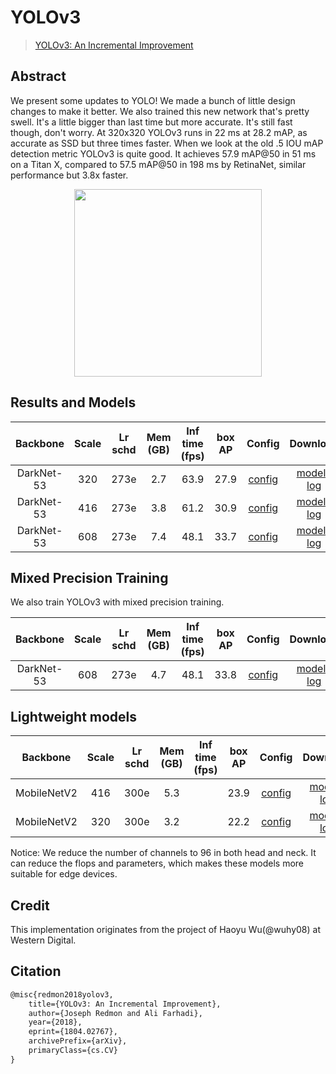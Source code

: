 # YOLOv3

> [YOLOv3: An Incremental Improvement](https://arxiv.org/abs/1804.02767)

<!-- [ALGORITHM] -->

## Abstract

We present some updates to YOLO! We made a bunch of little design changes to make it better. We also trained this new network that's pretty swell. It's a little bigger than last time but more accurate. It's still fast though, don't worry. At 320x320 YOLOv3 runs in 22 ms at 28.2 mAP, as accurate as SSD but three times faster. When we look at the old .5 IOU mAP detection metric YOLOv3 is quite good. It achieves 57.9 mAP@50 in 51 ms on a Titan X, compared to 57.5 mAP@50 in 198 ms by RetinaNet, similar performance but 3.8x faster.

<div align=center>
<img src="https://user-images.githubusercontent.com/40661020/144001433-b4f7fb5e-3b7a-414b-b949-93733213b670.png" height="300"/>
</div>

## Results and Models

|  Backbone  | Scale | Lr schd | Mem (GB) | Inf time (fps) | box AP |                        Config                         |                                                                                                                                                        Download                                                                                                                                                        |
| :--------: | :---: | :-----: | :------: | :------------: | :----: | :---------------------------------------------------: | :--------------------------------------------------------------------------------------------------------------------------------------------------------------------------------------------------------------------------------------------------------------------------------------------------------------------: |
| DarkNet-53 |  320  |  273e   |   2.7    |      63.9      |  27.9  |  [config](../yolo/yolov3_d53_8xb8-320-273e_coco.py)   |                         [model](https://download.openmmlab.com/mmdetection/v2.0/yolo/yolov3_d53_320_273e_coco/yolov3_d53_320_273e_coco-421362b6.pth) \| [log](https://download.openmmlab.com/mmdetection/v2.0/yolo/yolov3_d53_320_273e_coco/yolov3_d53_320_273e_coco-20200819_172101.log.json)                         |
| DarkNet-53 |  416  |  273e   |   3.8    |      61.2      |  30.9  | [config](../yolo/yolov3_d53_8xb8-ms-416-273e_coco.py) |         [model](https://download.openmmlab.com/mmdetection/v2.0/yolo/yolov3_d53_mstrain-416_273e_coco/yolov3_d53_mstrain-416_273e_coco-2b60fcd9.pth) \| [log](https://download.openmmlab.com/mmdetection/v2.0/yolo/yolov3_d53_mstrain-416_273e_coco/yolov3_d53_mstrain-416_273e_coco-20200819_173424.log.json)         |
| DarkNet-53 |  608  |  273e   |   7.4    |      48.1      |  33.7  | [config](../yolo/yolov3_d53_8xb8-ms-608-273e_coco.py) | [model](https://download.openmmlab.com/mmdetection/v2.0/yolo/yolov3_d53_mstrain-608_273e_coco/yolov3_d53_mstrain-608_273e_coco_20210518_115020-a2c3acb8.pth) \| [log](https://download.openmmlab.com/mmdetection/v2.0/yolo/yolov3_d53_mstrain-608_273e_coco/yolov3_d53_mstrain-608_273e_coco_20210518_115020.log.json) |

## Mixed Precision Training

We also train YOLOv3 with mixed precision training.

|  Backbone  | Scale | Lr schd | Mem (GB) | Inf time (fps) | box AP |                          Config                           |                                                                                                                                                                  Download                                                                                                                                                                  |
| :--------: | :---: | :-----: | :------: | :------------: | :----: | :-------------------------------------------------------: | :----------------------------------------------------------------------------------------------------------------------------------------------------------------------------------------------------------------------------------------------------------------------------------------------------------------------------------------: |
| DarkNet-53 |  608  |  273e   |   4.7    |      48.1      |  33.8  | [config](../yolo/yolov3_d53_8xb8-amp-ms-608-273e_coco.py) | [model](https://download.openmmlab.com/mmdetection/v2.0/yolo/yolov3_d53_fp16_mstrain-608_273e_coco/yolov3_d53_fp16_mstrain-608_273e_coco_20210517_213542-4bc34944.pth) \| [log](https://download.openmmlab.com/mmdetection/v2.0/yolo/yolov3_d53_fp16_mstrain-608_273e_coco/yolov3_d53_fp16_mstrain-608_273e_coco_20210517_213542.log.json) |

## Lightweight models

|  Backbone   | Scale | Lr schd | Mem (GB) | Inf time (fps) | box AP |                             Config                             |                                                                                                                                                                        Download                                                                                                                                                                        |
| :---------: | :---: | :-----: | :------: | :------------: | :----: | :------------------------------------------------------------: | :----------------------------------------------------------------------------------------------------------------------------------------------------------------------------------------------------------------------------------------------------------------------------------------------------------------------------------------------------: |
| MobileNetV2 |  416  |  300e   |   5.3    |                |  23.9  | [config](../yolo/yolov3_mobilenetv2_8xb24-ms-416-300e_coco.py) | [model](https://download.openmmlab.com/mmdetection/v2.0/yolo/yolov3_mobilenetv2_mstrain-416_300e_coco/yolov3_mobilenetv2_mstrain-416_300e_coco_20210718_010823-f68a07b3.pth) \| [log](https://download.openmmlab.com/mmdetection/v2.0/yolo/yolov3_mobilenetv2_mstrain-416_300e_coco/yolov3_mobilenetv2_mstrain-416_300e_coco_20210718_010823.log.json) |
| MobileNetV2 |  320  |  300e   |   3.2    |                |  22.2  |  [config](../yolo/yolov3_mobilenetv2_8xb24-320-300e_coco.py)   |                 [model](https://download.openmmlab.com/mmdetection/v2.0/yolo/yolov3_mobilenetv2_320_300e_coco/yolov3_mobilenetv2_320_300e_coco_20210719_215349-d18dff72.pth) \| [log](https://download.openmmlab.com/mmdetection/v2.0/yolo/yolov3_mobilenetv2_320_300e_coco/yolov3_mobilenetv2_320_300e_coco_20210719_215349.log.json)                 |

Notice: We reduce the number of channels to 96 in both head and neck. It can reduce the flops and parameters, which makes these models more suitable for edge devices.

## Credit

This implementation originates from the project of Haoyu Wu(@wuhy08) at Western Digital.

## Citation

```latex
@misc{redmon2018yolov3,
    title={YOLOv3: An Incremental Improvement},
    author={Joseph Redmon and Ali Farhadi},
    year={2018},
    eprint={1804.02767},
    archivePrefix={arXiv},
    primaryClass={cs.CV}
}
```
